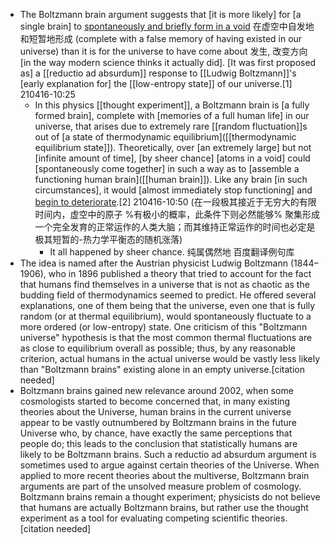 - The Boltzmann brain argument suggests that [it is more likely] for [a single brain] to [spontaneously and briefly form in a void]([[void]]) 在虚空中自发地和短暂地形成 (complete with a false memory of having existed in our universe) than it is for the universe to have come about 发生, 改变方向 [in the way modern science thinks it actually did]. [It was first proposed as] a [[reductio ad absurdum]] response to [[Ludwig Boltzmann]]'s [early explanation for] the [[low-entropy state]] of our universe.[1]
210416-10:25
    - In this physics [[thought experiment]], a Boltzmann brain is [a fully formed brain], complete with [memories of a full human life] in our universe, that arises due to extremely rare [[random fluctuation]]s out of [a state of thermodynamic equilibrium]([[thermodynamic equilibrium state]]). Theoretically, over [an extremely large] but not [infinite amount of time], [by sheer chance] [atoms in a void] could [spontaneously come together] in such a way as to [assemble a functioning human brain]([[human brain]]). Like any brain [in such circumstances], it would [almost immediately stop functioning] and [begin to deteriorate](((SfhYzGbLA))).[2]
210416-10:50
(在一段极其接近于无穷大的有限时间内，虚空中的原子 %有极小的概率，此条件下则必然能够% 聚集形成一个完全发育的正常运作的人类大脑；而其维持正常运作的时间也必定是极其短暂的-热力学平衡态的随机涨落)
        - It all happened by sheer chance. 纯属偶然地 百度翻译例句库
- The idea is named after the Austrian physicist Ludwig Boltzmann (1844–1906), who in 1896 published a theory that tried to account for the fact that humans find themselves in a universe that is not as chaotic as the budding field of thermodynamics seemed to predict. He offered several explanations, one of them being that the universe, even one that is fully random (or at thermal equilibrium), would spontaneously fluctuate to a more ordered (or low-entropy) state. One criticism of this "Boltzmann universe" hypothesis is that the most common thermal fluctuations are as close to equilibrium overall as possible; thus, by any reasonable criterion, actual humans in the actual universe would be vastly less likely than "Boltzmann brains" existing alone in an empty universe.[citation needed]
- Boltzmann brains gained new relevance around 2002, when some cosmologists started to become concerned that, in many existing theories about the Universe, human brains in the current universe appear to be vastly outnumbered by Boltzmann brains in the future Universe who, by chance, have exactly the same perceptions that people do; this leads to the conclusion that statistically humans are likely to be Boltzmann brains. Such a reductio ad absurdum argument is sometimes used to argue against certain theories of the Universe. When applied to more recent theories about the multiverse, Boltzmann brain arguments are part of the unsolved measure problem of cosmology. Boltzmann brains remain a thought experiment; physicists do not believe that humans are actually Boltzmann brains, but rather use the thought experiment as a tool for evaluating competing scientific theories.[citation needed]

